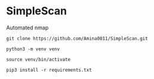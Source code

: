 # SimpleScan
Automated nmap

`git clone https://github.com/Amina0011/SimpleScan.git`

`python3 -m venv venv`

`source venv/bin/activate`

`pip3 install -r requirements.txt`



